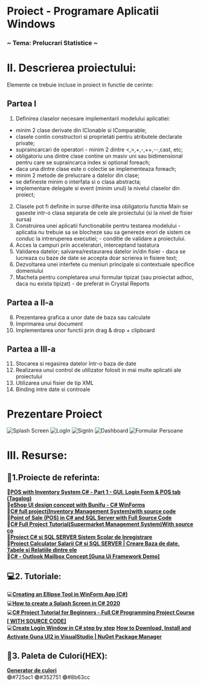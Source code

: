 # Proiect - Programare Aplicatii Windows
### ~ Tema: Prelucrari Statistice ~

# II. Descrierea proiectului:
Elemente ce trebuie incluse in proiect in functie de cerinte:

## Partea I
1. Definirea claselor necesare implementarii modelului aplicatiei:
- minim 2 clase derivate din IClonable si IComparable;
- clasele contin constructori si proprietati pentru atributele declarate private;
- supraincarcari de operatori - minim 2 dintre <,>,+,-,++,--,cast, etc;
- obligatoriu una dintre clase contine un masiv uni sau bidimensional pentru care se supraincarca index si optional foreach;
- daca una dintre clase este o colectie se implementeaza foreach;
- minim 2 metode de prelucrare a datelor din clase;
- se defineste minim o interfata si o clasa abstracta;
- implementare delegate si event (minim unul) la nivelul claselor din proiect;
2. Clasele pot fi definite in surse diferite insa obligatoriu functia Main se gaseste intr-o clasa separata de cele ale proiectului (si la nivel de fisier sursa)
3. Construirea unei aplicatii functionabile pentru testarea modelului - aplicatia nu trebuie sa se blocheze sau sa genereze erori de sistem ce conduc la intreruperea executiei; - conditie de validare a proiectului.
4. Acces la campuri prin acceleratori, interceptand tastatura
5. Validarea datelor; salvarea/restaurarea datelor in/din fisier - daca se lucreaza cu baze de date se accepta doar scrierea in fisiere text;
6. Dezvoltarea unei interfete cu meniuri principale si contextuale specifice domeniului
7. Macheta pentru completarea unui formular tipizat (sau proiectat adhoc, daca nu exista tipizat) - de preferat in Crystal Reports

## Partea a II-a
8. Prezentarea grafica a unor date de baza sau calculate
9. Imprimarea unui document
10. Implementarea unor functii prin drag & drop + clipboard

## Partea a III-a
11. Stocarea si regasirea datelor într-o baza de date
12. Realizarea unui control de utilizator folosit in mai multe aplicatii ale proiectului
13. Utilizarea unui fisier de tip XML
14. Binding intre date si controale

# Prezentare Proiect
![**Splash Screen**](https://user-images.githubusercontent.com/60271540/116011320-0c000880-a62d-11eb-8f7c-1345f2d5b062.png)
![**LogIn**](https://user-images.githubusercontent.com/60271540/116011341-2934d700-a62d-11eb-9477-341c99d85609.png)
![**SignIn**](https://user-images.githubusercontent.com/60271540/116011353-39e54d00-a62d-11eb-8cd2-749dc118fd92.png)
![**Dashboard**](https://user-images.githubusercontent.com/60271540/116011437-ba0bb280-a62d-11eb-9ee0-041d12e3f3d9.png)
![**Formular Persoane**](https://user-images.githubusercontent.com/60271540/116011399-7ca72500-a62d-11eb-9d8c-448d444616e1.png)





# III. Resurse:
## 🎯1.Proiecte de referinta:
🎯[**POS with Inventory System C# - Part 1 - GUI, Login Form & POS tab (Tagalog)**](https://www.youtube.com/watch?v=JeIAZuooiJw&ab_channel=BrianBinag)</br>
🎯[**eShop UI design concept with Bunifu - C# WinForms**](https://www.youtube.com/watch?v=3VEKOfyTxNk&ab_channel=KimTooFlex)</br>
🎯[**C# full project(Inventory Management System)with source code**](https://www.youtube.com/watch?v=qLNLWw82NeE&ab_channel=MyCodeSpace)</br>
🎯[**Point of Sale (POS) in C# and SQL Server with Full Source Code**](https://www.youtube.com/watch?v=qPDtuL1BjE8&ab_channel=JanobeSourcecode)</br>
🎯[**C# Full Project Tutorial(Supermarket Management System)With source co**](https://www.youtube.com/watch?v=i4YHCa92BdM&ab_channel=MyCodeSpace)</br>
🎯[**Proiect C# si SQL SERVER Sistem Scolar de Inregistrare**](https://www.youtube.com/watch?v=NolEHLia_KM&list=PL6XxVO5VsLuYw0KLT19Bnzf8TzTmmtcQ-&ab_channel=lectiideinformatica)</br>
🎯[**Proiect Calculator Salarii C# si SQL SERVER | Creare Baza de date, Tabele si Relatiile dintre ele**](https://www.youtube.com/watch?v=ifUj0Y_Za7c&list=PL6XxVO5VsLuYj0F98omiMV-kAlnDXnWG8&ab_channel=lectiideinformatica)</br>
🎯[**C# - Outlook Mailbox Concept [Guna Ui Framework Demo]**](https://www.youtube.com/watch?v=aQWCnHKyjGY&ab_channel=C%23UiAcademy)</br>

## 💻2. Tutoriale:
💻[**Creating an Ellipse Tool in WinForm App (C#)**](https://www.youtube.com/watch?v=uJtNyuO8l5o&ab_channel=C%23UiAcademy)</br>
💻[**How to create a Splash Screen in C# 2020**](https://www.youtube.com/watch?v=Mf7SzRhyAtE&ab_channel=iwebmakers)</br>
💻[**C# Project Tutorial for Beginners - Full C# Programming Project Course [ WITH SOURCE CODE]**](https://www.youtube.com/watch?v=YDNA9VYyOME&ab_channel=1BestCsharpblog)</br>
💻[**Create Login Window in C# step by step**](https://www.youtube.com/watch?v=tcmmCcMs8yU&ab_channel=VetrivelD)
[**How to Download, Install and Activate Guna UI2 in VisualStudio | NuGet Package Manager**](https://www.youtube.com/watch?v=KwY41mFMGAU&ab_channel=SobatdataTechnologies)

## 🌈3. Paleta de Culori(HEX):
[**Generator de culori**](https://coolors.co/)</br>
🟣#725ac1
🟣#352751
🟣#8b63cc
